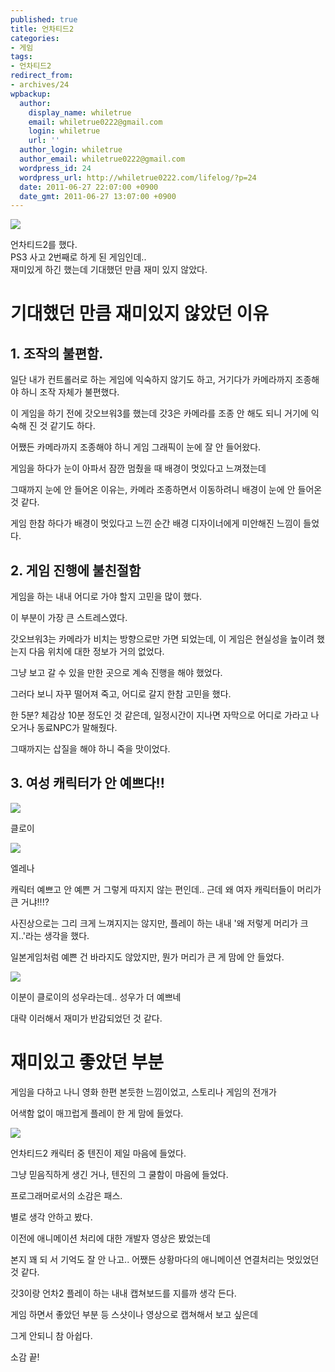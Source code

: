 ```yaml
---
published: true
title: 언차티드2
categories:
- 게임
tags:
- 언차티드2
redirect_from:
- archives/24
wpbackup:
  author:
    display_name: whiletrue
    email: whiletrue0222@gmail.com
    login: whiletrue
    url: ''
  author_login: whiletrue
  author_email: whiletrue0222@gmail.com
  wordpress_id: 24
  wordpress_url: http://whiletrue0222.com/lifelog/?p=24
  date: 2011-06-27 22:07:00 +0900
  date_gmt: 2011-06-27 13:07:00 +0900
---
```


![](http://lh3.ggpht.com/-E0xcc7fcHy0/TwCFQ-GjBsI/AAAAAAAACKw/2mQ-6eY-__c/s800/e0070413_4e08807e32ee9.jpg)

언차티드2를 했다.  
PS3 사고 2번째로 하게 된 게임인데..  
재미있게 하긴 했는데 기대했던 만큼 재미 있지 않았다.



# 기대했던 만큼 재미있지 않았던 이유

## 1\. 조작의 불편함.

일단 내가 컨트롤러로 하는 게임에 익숙하지 않기도 하고, 거기다가 카메라까지 조종해야 하니 조작 자체가 불편했다.

이 게임을 하기 전에 갓오브워3를 했는데 갓3은 카메라를 조종 안 해도 되니 거기에 익숙해 진 것 같기도 하다.

어쨌든 카메라까지 조종해야 하니 게임 그래픽이 눈에 잘 안 들어왔다.

게임을 하다가 눈이 아파서 잠깐 멈췄을 때 배경이 멋있다고 느껴졌는데

그때까지 눈에 안 들어온 이유는, 카메라 조종하면서 이동하려니 배경이 눈에 안 들어온 것 같다.

게임 한참 하다가 배경이 멋있다고 느낀 순간 배경 디자이너에게 미안해진 느낌이 들었다.



## 2\. 게임 진행에 불친절함

게임을 하는 내내 어디로 가야 할지 고민을 많이 했다.

이 부분이 가장 큰 스트레스였다.

갓오브워3는 카메라가 비치는 방향으로만 가면 되었는데, 이 게임은 현실성을 높이려 했는지 다음 위치에 대한 정보가 거의 없었다.

그냥 보고 갈 수 있을 만한 곳으로 계속 진행을 해야 했었다.

그러다 보니 자꾸 떨어져 죽고, 어디로 갈지 한참 고민을 했다.

한 5분? 체감상 10분 정도인 것 같은데, 일정시간이 지나면 자막으로 어디로 가라고 나오거나 동료NPC가 말해줬다.

그때까지는 삽질을 해야 하니 죽을 맛이었다.



## 3\. 여성 캐릭터가 안 예쁘다!!

![](http://lh5.ggpht.com/-SQz3mDyXAZ0/TwCFSVg7vNI/AAAAAAAACLE/szmOdT_qhYw/s800/e0070413_4e08808192e01.jpg)


클로이

![](http://lh3.ggpht.com/-aEPJ0WLVbLA/TwCFRcm183I/AAAAAAAACK0/giFaPpbvX_w/s800/e0070413_4e0880843e944.jpg)


엘레나



캐릭터 예쁘고 안 예쁜 거 그렇게 따지지 않는 편인데.. 근데 왜 여자 캐릭터들이 머리가 큰 거냐!!!?

사진상으로는 그리 크게 느껴지지는 않지만, 플레이 하는 내내 '왜 저렇게 머리가 크지..'라는 생각을 했다.

일본게임처럼 예쁜 건 바라지도 않았지만, 뭔가 머리가 큰 게 맘에 안 들었다.

![](http://lh6.ggpht.com/-Z1_1TkaVJfs/TwCFS1_SO6I/AAAAAAAACLQ/sOh4XqZ3UkI/s800/e0070413_4e088089913af.jpg)

이분이 클로이의 성우라는데.. 성우가 더 예쁘네

대략 이러해서 재미가 반감되었던 것 같다.



# 재미있고 좋았던 부분



게임을 다하고 나니 영화 한편 본듯한 느낌이었고, 스토리나 게임의 전개가

어색함 없이 매끄럽게 플레이 한 게 맘에 들었다.

![](http://lh6.ggpht.com/-2vLQnjA8n4o/TwCFRqLPSlI/AAAAAAAACK8/6SHA4o6uXXI/s800/e0070413_4e0880914a434.jpg)

언차티드2 캐릭터 중 텐진이 제일 마음에 들었다.

그냥 믿음직하게 생긴 거나, 텐진의 그 쿨함이 마음에 들었다.



프로그래머로서의 소감은 패스.

별로 생각 안하고 봤다.

이전에 애니메이션 처리에 대한 개발자 영상은 봤었는데

본지 꽤 되 서 기억도 잘 안 나고.. 어쨌든 상황마다의 애니메이션 연결처리는 멋있었던 것 같다.



갓3이랑 언차2 플레이 하는 내내 캡쳐보드를 지를까 생각 든다.

게임 하면서 좋았던 부분 등 스샷이나 영상으로 캡쳐해서 보고 싶은데

그게 안되니 참 아쉽다.



소감 끝!
